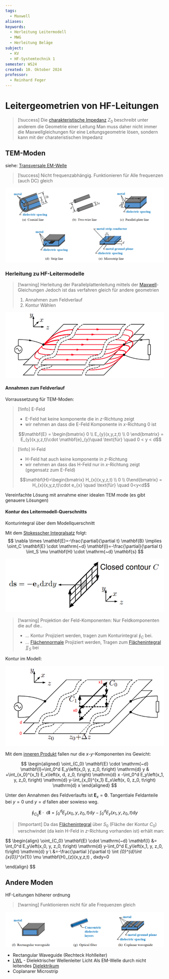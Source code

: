 ```yaml
---
tags:
  - Maxwell
aliases: 
keywords:
  - Herleitung Leitermodell
  - MWG
  - Herleitung Beläge
subject:
  - KV
  - HF-Systemtechnik 1
semester: WS24
created: 10. Oktober 2024
professor:
  - Reinhard Feger
---
```

 

# Leitergeometrien von HF-Leitungen

> [!success] Die [charakteristische Impedanz](Leitungswellenwiderstand.md) $Z_{0}$ beschreibt unter anderem die Geometrie einer Leitung
> Man muss daher nicht immer die Maxwellgleichungen für eine Leitungsgeometrie lösen, sondern kann mit der charateristischen Impedanz 

## TEM-Moden

siehe: [Transversale EM-Welle](Transversale%20Elektromagnetische%20Welle.md)

> [!success] Nicht frequenzabhängig. Funktionieren für Alle frequenzen (auch DC) gleich


![invert_dark](assets/TEM-Moden.png)

### Herleitung zu HF-Leitermodelle

> [!warning] Herleitung der Parallelplattenleitung mittels der [Maxwell](../Elektrotechnik/Maxwell.md)-Gleichungen
> Jedoch ist das verfahren gleich für andere geometrien
> 1. Annahmen zum Feldverlauf
> 2. Kontur Wählen
> 
> 

![invert_dark](HF-Technik/assets/TEM-Plattenleitung.png)

#### Annahmen zum Feldverlauf

Vorraussetzung für TEM-Moden:

> [!info] E-Feld
> - E-Feld hat keine komponente die in $z$-Richtung zeigt
> - wir nehmen an dass die E-Feld Komponente in $x$-Richtung 0 ist
> 
> $$\mathbf{E} = \begin{bmatrix} 0 \\ E_{y}(x,y,z,t) \\ 0 \end{bmatrix} = E_{y}(x,y,z,t)\cdot \mathbf{e}_{y}\quad \text{für} \quad 0 < y < d$$
> 


 > [!info] H-Feld
 > - H-Feld hat auch keine komponente in $z$-Richtung
 > - wir nehmen an dass das H-Feld nur in $x$-Richtung zeigt (gegensatz zum E-Feld)
 >
 > $$\mathbf{H}=\begin{bmatrix} H_{x}(x,y,z,t) \\ 0 \\ 0\end{bmatrix} = H_{x}(x,y,z,t)\cdot e_{x} \quad \text{für} \quad 0<y<d$$
 
Vereinfachte Lösung mit annahme einer idealen TEM mode (es gibt genauere Lösungen)

#### Kontur des Leitermodell-Querschnitts

Konturintegral über dem Modellquerschnitt

Mit dem [Stokesscher Integralsatz](../Mathematik/Analysis/Stokesscher%20Integralsatz.md) folgt:
$$
\nabla \times \mathbf{E}=-\frac{\partial}{\partial t} \mathbf{B} \implies \oint_C \mathbf{E} \cdot \mathrm{~d} \mathbf{l}=-\frac{\partial}{\partial t} \iint_S \mu \mathbf{H} \cdot \mathrm{~d} \mathbf{s}
$$

![invert_dark](assets/ContourINt.png)


> [!warning] Projektion der Feld-Komponenten: Nur Feldkomponenten die auf die..
> 
> - … Kontur Projiziert werden, tragen zum Konturintegral $\oint_{C}$ bei.
> - … [Flächennormale](Elektrotechnik/Flächenvektor.md) Projiziert werden, Tragen zum [Flächenintegral](Elektrotechnik/Flächenintegral.md) $\iint_{S}$ bei 

Kontur im Modell:

![invert_dark](assets/KonturInPlatengeometrie.png)

Mit dem [inneren Produkt](../Mathematik/Algebra/Skalarprodukt.md) fallen nur die $x$-$y$-Komponenten ins Gewicht:

$$
\begin{aligned}
\oint_{C_0} \mathbf{E} \cdot \mathrm{~d} \mathbf{l}=\int_0^d E_y\left(x_0, y, z_0, t\right) \mathrm{d} y & +\int_{x_0}^{x_1} E_x\left(x, d, z_0, t\right) \mathrm{d} x -\int_0^d E_y\left(x_1, y, z_0, t\right) \mathrm{d} y-\int_{x_0}^{x_1} E_x\left(x, 0, z_0, t\right) \mathrm{d} x
\end{aligned}
$$

Unter den Annahmen des Feldverlaufts ist $\mathbf{E}_{x}=\mathbf{0}$. Tangentiale Feldanteile bei $y=0$ und $y=d$ fallen aber sowieso weg.

$$
\oint_{C_0} \mathbf{E} \cdot \mathrm{~d} \mathbf{l}=\int_0^d E_y\left(x_0, y, z_0, t\right) \mathrm{d} y-\int_0^d E_y\left(x_1, y, z_0, t\right) \mathrm{d} y
$$

> [!important] Da das [Flächenintegral](../Elektrotechnik/Flächenintegral.md) über $S_{0}$ (Fläche der Kontur $C_{0}$) verschwindet (da kein H-Feld in $z$-Richtung vorhanden ist) erhält man:
>

$$
\begin{align}
\oint_{C_0} \mathbf{E} \cdot \mathrm{~d} \mathbf{l} &= \int_0^d E_y\left(x_0, y, z_0, t\right) \mathrm{d} y-\int_0^d E_y\left(x_1, y, z_0, t\right) \mathrm{d} y \\
&=-\frac{\partial }{\partial t} \int _{0}^{d}\int _{x_{0}}^{x_{1}} \mu \mathbf{H}_{z}(x,y,z,t) \, dxdy=0 

\end{align}
$$

## Andere Moden

HF-Leitungen höherer ordnung

> [!warning] Funktionieren nicht für alle Frequenzen gleich

![invert_dark](assets/nonTEM.png)

- Rectangular Waveguide (Rechteck Hohlleiter)
- [LWL](Lichtwellenleiter.md) - Dielektrischer Wellenleiter Licht Als EM-Welle durch nicht leitendes [Dielektrikum](../Elektrotechnik/Dielektrikum.md)
- Coplanarer Microstrip


